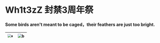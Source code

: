 # Wh1t3zZ 封禁3周年祭


**Some birds aren't meant to be caged，their feathers are just too bright.**

<!--more-->

| <img src="https://i.loli.net/2021/08/22/yC3P5xgqNI6MSQO.png" alt="a" style="zoom: 67%;" /> | <img src="https://i.loli.net/2021/08/23/lVg7i2TCQD1Ph4F.png" alt="b" style="zoom: 80%;" /> |
| ------------------------------------------------------------ | ------------------------------------------------------------ |

